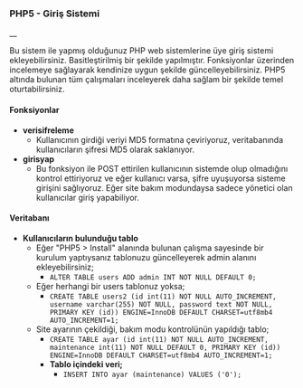 ### PHP5 - Giriş Sistemi

__

Bu sistem ile yapmış olduğunuz PHP web sistemlerine üye giriş sistemi ekleyebilirsiniz. Basitleştirilmiş bir şekilde yapılmıştır. Fonksiyonlar üzerinden incelemeye sağlayarak kendinize uygun şekilde güncelleyebilirsiniz. PHP5 altında bulunan tüm çalışmaları inceleyerek daha sağlam bir şekilde temel oturtabilirsiniz.

#### Fonksiyonlar

- **verisifreleme**
    * Kullanıcının girdiği veriyi MD5 formatına çeviriyoruz, veritabanında kullanıcıların şifresi MD5 olarak saklanıyor.
- **girisyap**
    * Bu fonksiyon ile POST ettirilen kullanıcının sistemde olup olmadığını kontrol ettiriyoruz ve eğer kullanıcı varsa, şifre uyuşuyorsa sisteme girişini sağlıyoruz. Eğer site bakım modundaysa sadece yönetici olan kullanıcılar giriş yapabiliyor.

#### Veritabanı

- **Kullanıcıların bulunduğu tablo**
    * Eğer "PHP5 > Install" alanında bulunan çalışma sayesinde bir kurulum yaptıysanız tablonuzu güncelleyerek admin alanını ekleyebilirsiniz;
        - ```ALTER TABLE users ADD admin INT NOT NULL DEFAULT 0;```
    * Eğer herhangi bir users tablonuz yoksa;
        - ```CREATE TABLE users2 (id int(11) NOT NULL AUTO_INCREMENT, username varchar(255) NOT NULL, password text NOT NULL, PRIMARY KEY (id)) ENGINE=InnoDB DEFAULT CHARSET=utf8mb4 AUTO_INCREMENT=1;```
    * Site ayarının çekildiği, bakım modu kontrolünün yapıldığı tablo;
        - ```CREATE TABLE ayar (id int(11) NOT NULL AUTO_INCREMENT, maintenance int(11) NOT NULL DEFAULT 0, PRIMARY KEY (id)) ENGINE=InnoDB DEFAULT CHARSET=utf8mb4 AUTO_INCREMENT=1;```
        - **Tablo içindeki veri;**
            * ```INSERT INTO ayar (maintenance) VALUES ('0');```